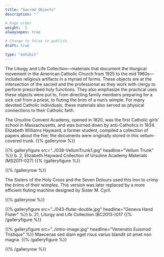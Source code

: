 ```yaml
---
title: "Sacred Objects"
description: ""

# Page order
weight:  5
alwaysopen: true

# Change to false to publish.
draft: true

type: "exhibit"
---
```

The Liturgy and Life Collection—materials that document the liturgical movement in the American Catholic Church from 1925 to the mid 1960s—includes religious artifacts in a myriad of forms. These objects are at the intersection of the sacred and the professional as they work with clergy to perform prescribed holy functions. They also emphasize the practical uses these objects were put to, from directing family members preparing for a sick call from a priest, to fluting the brim of a nun’s wimple. For many devoted Catholic individuals, these materials also served as physical connections to their Catholic faith.

The Ursuline Convent Academy, opened in 1820, was the first Catholic girls’ school in Massachusetts, and was burned down by anti-Catholics in 1834. Elizabeth Williams Hayward, a former student, compiled a collection of papers about the fire; the documents were originally stored in this vellum-covered trunk. 
{{% galleryrow %}}

{{% galleryfigure src="../038-VellumTrunk1.jpg" headline="Vellum Trunk" %}}
b. 2, Elizabeth Hayward Collection of Ursuline Academy Materials (MS2011-027)
{{% /galleryfigure %}}

{{% /galleryrow %}}

The Sisters of the Holy Cross and the Seven Dolours used this iron to crimp the brims of their wimples. This version was later replaced by a more efficient fluting machine designed by Sister M. Cyril. 

{{% galleryrow %}}

{{% galleryfigure src="../043-fluter-double.jpg" headline="Geneva Hand Fluter" %}}
b. 21, Liturgy and Life Collection (BC2013-)017
{{% /galleryfigure %}}

{{% galleryfigure src="../intro-image.jpg" headline="Venenatis Euismod Tristique" %}}
Maecenas sed diam eget risus varius blandit sit amet non magna.
{{% /galleryfigure %}}

{{% /galleryrow %}}